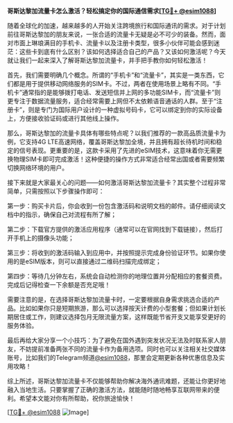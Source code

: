 **哥斯达黎加流量卡怎么激活？轻松搞定你的国际通信需求[[TG💪+ @esim1088](https://t.me/s/esim1088)]**

随着全球化的加速，越来越多的人开始关注跨境旅行和国际通讯的需求。对于计划前往哥斯达黎加的朋友来说，一张合适的流量卡无疑是必不可少的装备。然而，面对市面上琳琅满目的手机卡、流量卡以及注册卡类型，很多小伙伴可能会感到迷茫：这些卡到底有什么区别？该如何选择适合自己的产品？又该如何激活呢？今天就让我们一起来深入了解哥斯达黎加流量卡，并手把手教你如何轻松激活！

首先，我们需要明确几个概念。所谓的“手机卡”和“流量卡”，其实是一类东西，它们都是用于提供移动网络服务的SIM卡。不过，两者在使用场景上略有不同。“手机卡”通常指的是能够拨打电话、发送短信并上网的多功能SIM卡，而“流量卡”则更专注于数据流量服务，适合经常需要上网但不太依赖语音通话的人群。至于“注册卡”，则是专门为国际用户设计的一种虚拟号码卡，它可以绑定到你的实际设备上，方便接收验证码或进行其他线上操作。

那么，哥斯达黎加的流量卡具体有哪些特点呢？以我们推荐的一款高品质流量卡为例，它支持4G LTE高速网络，覆盖哥斯达黎加全境，并且拥有超长待机时间和稳定的信号表现。更重要的是，这款卡采用了先进的eSIM技术，这意味着你无需更换物理SIM卡即可完成激活！这种便捷的操作方式非常适合经常出国或者需要频繁切换网络环境的用户。

接下来就是大家最关心的问题——如何激活哥斯达黎加流量卡？其实整个过程非常简单，只需按照以下步骤操作即可：

第一步：购买卡片后，你会收到一份包含激活码和说明文档的邮件。请仔细阅读文档中的指示，确保自己对流程有所了解；

第二步：下载官方提供的激活应用程序（通常可以在官网找到下载链接），然后打开手机上的摄像头功能；

第三步：将收到的激活码输入到应用中，并按照提示完成身份验证环节。如果你使用的是eSIM版本，则可以直接通过二维码扫描完成绑定；

第四步：等待几分钟左右，系统会自动检测你的地理位置并分配相应的套餐资费。完成后记得检查一下余额是否充足哦！

需要注意的是，在选择哥斯达黎加流量卡时，一定要根据自身需求挑选合适的产品。比如如果你只是短期旅游，那么可以选择按天计费的小型套餐；但如果计划长期居住或工作，则建议选择包月无限流量方案，这样既能节省开支又能享受更好的服务体验。

最后再给大家分享一个小技巧：为了避免在国外遇到突发状况无法及时联系家人朋友，不妨提前准备两张不同的流量卡作为备用选项。同时也可以关注相关社交媒体账号，比如我们的Telegram频道[@esim1088](https://t.me/s/esim1088)，那里会定期更新各种优惠信息及实用攻略！

综上所述，哥斯达黎加流量卡不仅能够帮助你解决海外通讯难题，还能让你更好地融入当地生活。只要掌握了正确的激活方法，就能随时随地畅享互联网带来的便利。希望本文能对你有所帮助，祝你旅途愉快！

[[TG💪+ @esim1088](https://t.me/s/esim1088) ![Image](https://i.postimg.cc/4NQfJmqS/Snipaste-2025-05-13-00-14-12.png)]